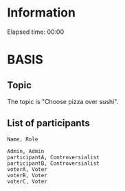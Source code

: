 # Information

Elapsed time: 00:00

# BASIS

## Topic

The topic is "Choose pizza over sushi".

## List of participants

```
Name, Role

Admin, Admin
participantA, Controversialist
participantB, Controversialist
voterA, Voter
voterB, Voter
voterC, Voter
```